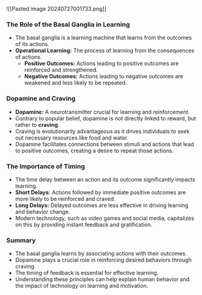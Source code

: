 ![[Pasted image 20240727001733.png]]
### The Role of the Basal Ganglia in Learning

- The basal ganglia is a learning machine that learns from the outcomes of its actions.
- **Operational Learning:** The process of learning from the consequences of actions.
    - **Positive Outcomes:** Actions leading to positive outcomes are reinforced and strengthened.
    - **Negative Outcomes:** Actions leading to negative outcomes are weakened and less likely to be repeated.

### Dopamine and Craving

- **Dopamine:** A neurotransmitter crucial for learning and reinforcement.
- Contrary to popular belief, dopamine is not directly linked to reward, but rather to **craving**.
- Craving is evolutionarily advantageous as it drives individuals to seek out necessary resources like food and water.
- Dopamine facilitates connections between stimuli and actions that lead to positive outcomes, creating a desire to repeat those actions.

### The Importance of Timing

- The time delay between an action and its outcome significantly impacts learning.
- **Short Delays:** Actions followed by immediate positive outcomes are more likely to be reinforced and craved.
- **Long Delays:** Delayed outcomes are less effective in driving learning and behavior change.
- Modern technology, such as video games and social media, capitalizes on this by providing instant feedback and gratification.

### Summary

- The basal ganglia learns by associating actions with their outcomes.
- Dopamine plays a crucial role in reinforcing desired behaviors through craving.
- The timing of feedback is essential for effective learning.
- Understanding these principles can help explain human behavior and the impact of technology on learning and motivation.